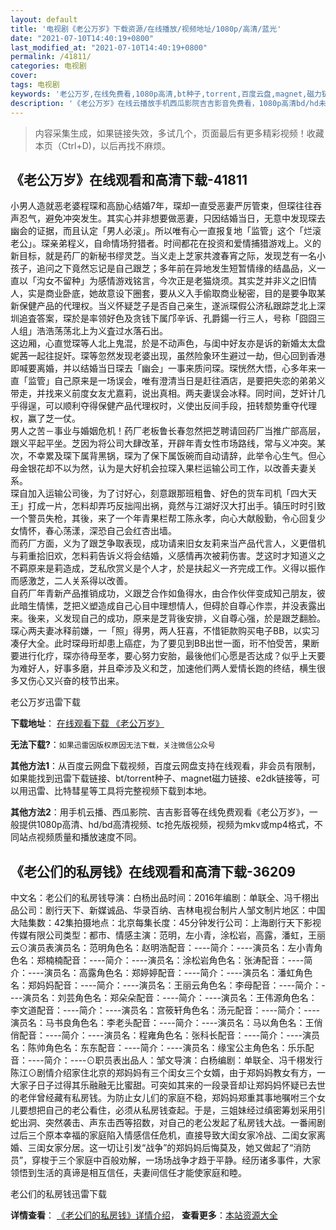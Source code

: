 ```yaml
---
layout: default
title: '电视剧《老公万岁》下载资源/在线播放/视频地址/1080p/高清/蓝光'
date: "2021-07-10T14:40:19+0800"
last_modified_at: "2021-07-10T14:40:19+0800"
permalink: /41811/
categories: 电视剧
cover:
tags: 电视剧
keywords: '老公万岁,在线免费看,1080p高清,bt种子,torrent,百度云盘,magnet,磁力链,迅雷下载资源'
description: '《老公万岁》在线云播放手机西瓜影院吉吉影音免费看，1080p高清bd/hd未删减完整版和tc抢先枪版，mkv/mp4格式，附带bt/torrent种子、magnet/磁力链、百度云盘、网盘资源迅雷下载链接'
---
```


>内容采集生成，如果链接失效，多试几个，页面最后有更多精彩视频！收藏本页（Ctrl+D)，以后再找不麻烦。


## 《老公万岁》在线观看和高清下载-41811

小男人造就恶老婆程琛和高励心结婚7年，琛却一直受恶妻严厉管束，但琛往往吞声忍气，避免冲突发生。其实心并非想要做恶妻，只因结婚当日，无意中发现琛去幽会的证据，而且认定「男人必滚」。所以唯有心一直报复地「监管」这个「烂滚老公」。琛亲弟程义，自命情场狩猎者。时间都花在投资和爱情捕猎游戏上。义的新目标，就是药厂的新秘书缪灵芝。当义走上芝家共渡春宵之际，发现芝有一名小孩子，追问之下竟然忘记是自己跟芝；多年前在异地发生短暂情缘的结晶品，义一直以「沟女不留种」为感情游戏铭言，今次正是老猫烧须。其实芝并非义之旧情人，实是商业卧底，她故意设下圈套，要从义入手偷取商业秘密，目的是要争取某新保健产品的代理权。当义怀疑芝子是否自己亲生，遂派琛假公济私跟踪芝北上深圳追査答案，琛於是率领好色及贪钱下属邝辛诉、孔爵鍚一行三人，号称「囧囧三人组」浩浩荡荡北上为义査过水落石出。<br />这边厢，心直觉琛等人北上鬼混，於是不动声色，与闺中好友亦是诉的新婚太太盘妮茜一起往捉奸。琛等忽然发现老婆出现，虽然险象环生避过一劫，但心回到香港即喊要离婚，并以结婚当日琛去「幽会」一事来质问琛。琛恍然大悟，心多年来一直「监管」自己原来是一场误会，唯有澄清当日是赶往酒店，是要把失恋的弟弟义带走，并找来义前度女友尤嘉莉，说出真相。两夫妻误会冰释。同时间，芝奸计几乎得逞，可以顺利夺得保健产品代理权时，义使出反间手段，扭转颓势重夺代理权，赢了芝一仗。<br />男人之苦－事业与婚姻危机！药厂老板鲁长春忽然把芝聘请回药厂当推广部高层，跟义平起平坐。芝因为将公司大肆改革，开辟年青女性市场路线，常与义冲突。某次，不幸累及琛下属背黑锅，琛为了保下属饭碗而自动请辞，此举令心生气。但心母金银花却不以为然，认为是大好机会拉琛入果栏运输公司工作，以改善夫妻关系。<br />琛自加入运输公司後，为了讨好心，刻意跟那班粗鲁、好色的货车司机「四大天王」打成一片，怎料却弄巧反拙闯出祸，竟然与江湖好汉大打出手。镇压时时引致一个警员失枪，其後，来了一个年青果栏帮工陈永孝，向心大献殷勤，令心回复少女情怀，春心荡漾，深恐自己会红杏出墙。<br />而药厂方面，义为了跟芝争取表现，成功请来旧女友莉来当产品代言人，义更借机与莉重拾旧欢，怎料莉告诉义将会结婚，义感情再次被莉伤害。芝这时才知道义之不羁原来是莉造成，芝私欣赏义是个人才，於是扶起义一齐完成工作。义得以振作而感激芝，二人关系得以改善。<br />自药厂年青新产品推销成功，义跟芝合作如鱼得水，由合作伙伴变成知己朋友，彼此暗生情愫，芝把义塑造成自己心目中理想情人，但碍於自尊心作祟，并没表露出来。後来，义发现自己的成功，原来是芝背後安排，义自尊心强，於是跟芝翻脸。琛心两夫妻冰释前嫌，一「照」得男，两人狂喜，不惜钜款购买电子BB，以实习凑仔大全。此时琛母珩却患上癌症，为了要见到BB出世一面，珩不怕受苦，果断要进行化疗，琛亦待母至孝，要心努力安胎，最後他们心愿是否达成？似乎上天要为难好人，好事多磨，并且牵涉及义和芝，加速他们两人爱情长跑的终结，横生很多又伤心又兴奋的枝节出来。


老公万岁迅雷下载

**下载地址**： [在线观看下载 《老公万岁》](https://www.993dy.com//vod-detail-id-10451.html) 


**无法下载?**：`如果迅雷因版权原因无法下载，关注微信公众号 `

**其他方法1**：从百度云网盘下载视频，百度云网盘支持在线观看，非会员有限制，如果能找到迅雷下载链接、bt/torrent种子、magnet磁力链接、e2dk链接等，可以用迅雷、比特彗星等工具将完整视频下载到本地。

**其他方法2**：用手机云播、西瓜影院、吉吉影音等在线免费观看《老公万岁》，一般提供1080p高清、hd/bd高清视频、tc抢先版视频，视频为mkv或mp4格式，不同站点视频质量和播放速度不同。


## 《老公们的私房钱》在线观看和高清下载-36209

中文名：老公们的私房钱导演：白杨出品时间：2016年编剧：单联全、冯千栩出品公司：剧行天下、新媒诚品、华录百纳、吉林电视台制片人邹文制片地区：中国大陆集数：42集拍摄地点：北京每集长度：45分钟发行公司：上海剧行天下影视传媒有限公司类型：都市、情感主演：范明，左小青，涂松岩，高露，潘虹，王丽云⊙演员表演员名：范明角色名：赵明浩配音：----简介：----演员名：左小青角色名：郑楠楠配音：----简介：----演员名：涂松岩角色名：张涛配音：----简介：----演员名：高露角色名：郑婷婷配音：----简介：----演员名：潘虹角色名：郑妈妈配音：----简介：----演员名：王丽云角色名：李母配音：----简介：----演员名：刘芸角色名：郑朵朵配音：----简介：----演员名：王伟源角色名：李文道配音：----简介：----演员名：宫筱轩角色名：汤元配音：----简介：----演员名：马书良角色名：李老头配音：----简介：----演员名：马以角色名：王俏俏配音：----简介：----演员名：程雍角色名：张科长配音：----简介：----演员名：陈帅角色名：东东配音：----简介：----演员名：缘宝公主角色名：乐乐配音：----简介：----⊙职员表出品人：邹文导演：白杨编剧：单联全、冯千栩发行陈江⊙剧情介绍家住北京的郑妈妈有三个闺女三个女婿，由于郑妈妈教女有方，一大家子日子过得其乐融融无比蜜甜。可突如其来的一段录音却让郑妈妈怀疑已去世的老伴曾经藏有私房钱。为防止女儿们的家庭不稳，郑妈妈郑重其事地嘱咐三个女儿要想把自己的老公看住，必须从私房钱查起。于是，三姐妹经过缜密筹划采用引蛇出洞、突然袭击、声东击西等招数，对自己的老公发起了私房钱大战。一番闹剧过后三个原本幸福的家庭陷入情感信任危机，直接导致大闺女家冷战、二闺女家离婚、三闺女家分居。这一切让引发“战争”的郑妈妈后悔莫及，她又做起了“消防员”，穿梭于三个家庭中百般劝解，一场场战争才趋于平静。经历诸多事件，大家领悟到生活的真谛是相互信任，夫妻间信任才能使家庭和睦。


老公们的私房钱迅雷下载

**详情查看**： [《老公们的私房钱》详情介绍](/movie/36209/)， **查看更多**：[本站资源大全](/movie/t/all/)


